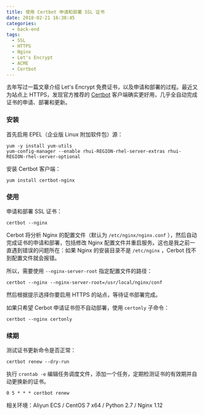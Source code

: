 ```yaml
---
title: 使用 Certbot 申请和部署 SSL 证书
date: 2018-02-21 16:38:45
categories:
  - back-end
tags:
  - SSL
  - HTTPS
  - Nginx
  - Let's Encrypt
  - ACME
  - Certbot
---
```


去年写过一篇文章介绍 Let's Encrypt 免费证书，以及申请和部署的过程。最近又为站点上 HTTPS，发现官方推荐的 [Certbot](https://certbot.eff.org/) 客户端确实更好用，几乎全自动完成证书的申请、部署和更新。

<!-- more -->

### 安装

首先启用 EPEL（企业版 Linux 附加软件包）源：

```
yum -y install yum-utils
yum-config-manager --enable rhui-REGION-rhel-server-extras rhui-REGION-rhel-server-optional
```

安装 Certbot 客户端：

```
yum install certbot-nginx
```

### 使用

申请和部署 SSL 证书：

```
certbot --nginx
```

Cerbot 将分析 Nginx 的配置文件（默认为 `/etc/nginx/nginx.conf` ），然后自动完成证书的申请和部署，包括修改 Nginx 配置文件并重启服务。这也是我之前一直遇到错误的问题所在：如果 Nginx 的安装目录不是 `/etc/nginx` ，Cerbot 找不到配置文件就会报错。

所以，需要使用 `--nginx-server-root` 指定配置文件的路径：

```
certbot --nginx --nginx-server-root=/usr/local/nginx/conf
```

然后根据提示选择你要启用 HTTPS 的站点，等待证书部署完成。

如果只希望 Cerbot 申请证书但不自动部署，使用 `certonly` 子命令：

```
certbot --nginx certonly
```

### 续期

测试证书更新命令是否正常：

```
certbot renew --dry-run
```

执行 `crontab -e` 编辑任务调度文件，添加一个任务，定期检测证书的有效期并自动更换新的证书。

```
0 5 * * * certbot renew
```

相关环境：Aliyun ECS / CentOS 7 x64 / Python 2.7 / Nginx 1.12
